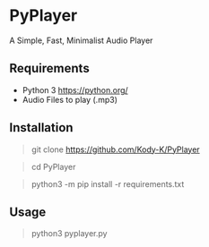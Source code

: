 # PyPlayer
A Simple, Fast, Minimalist Audio Player


## Requirements
* Python 3 https://python.org/
* Audio Files to play (.mp3)
## Installation

>git clone https://github.com/Kody-K/PyPlayer

>cd PyPlayer

>python3 -m pip install -r requirements.txt

## Usage

>python3 pyplayer.py

